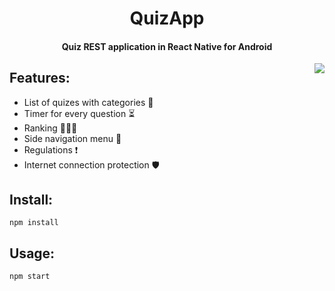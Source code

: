 
<h1 align="center">QuizApp</h1>

<h4 align="center">Quiz REST application in React Native for Android </h4>

<img align="right" src="https://i.imgur.com/LYycU10.gif">

<h2>Features:</h2>
<ul>
  <li>List of quizes with categories 📃</li>
  <li>Timer for every question ⏳</li>
  <li>Ranking 🥇🥈🥉</li>
  <li>Side navigation menu 🧭</li>
  <li>Regulations ❗</li>
  <li>Internet connection protection 🛡</li>
</ul>
<h2>Install:</h2>
<p><code>npm install</code></p>
<h2>Usage:</h2>
<p><code>npm start</code></p>
